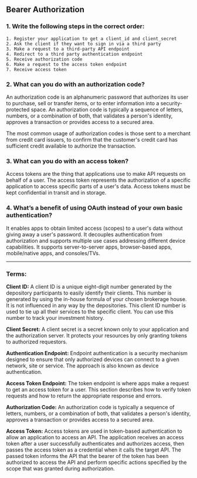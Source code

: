 ## Bearer Authorization

### 1. Write the following steps in the correct order:

    1. Register your application to get a client_id and client_secret
    2. Ask the client if they want to sign in via a third party
    3. Make a request to a third-party API endpoint
    4. Redirect to a third party authentication endpoint
    5. Receive authorization code
    6. Make a request to the access token endpoint
    7. Receive access token



### 2. What can you do with an authorization code?
An authorization code is an alphanumeric password that authorizes its user to purchase, sell or transfer items, or to enter information into a security-protected space. An authorization code is typically a sequence of letters, numbers, or a combination of both, that validates a person's identity, approves a transaction or provides access to a secured area.

The most common usage of authorization codes is those sent to a merchant from credit card issuers, to confirm that the customer's credit card has sufficient credit available to authorize the transaction.  

### 3. What can you do with an access token?
Access tokens are the thing that applications use to make API requests on behalf of a user. The access token represents the authorization of a specific application to access specific parts of a user's data. Access tokens must be kept confidential in transit and in storage.

### 4. What’s a benefit of using OAuth instead of your own basic authentication?
It enables apps to obtain limited access (scopes) to a user's data without giving away a user's password. It decouples authentication from authorization and supports multiple use cases addressing different device capabilities. It supports server-to-server apps, browser-based apps, mobile/native apps, and consoles/TVs.

----------------------------------- 


### Terms:

**Client ID:** A client ID is a unique eight-digit number generated by the depository participants to easily identify their clients. This number is generated by using the in-house formula of your chosen brokerage house. It is not influenced in any way by the depositories. This client ID number is used to tie up all their services to the specific client. You can use this number to track your investment history.

**Client Secret:** A client secret is a secret known only to your application and the authorization server. It protects your resources by only granting tokens to authorized requestors.

**Authentication Endpoint:** Endpoint authentication is a security mechanism designed to ensure that only authorized devices can connect to a given network, site or service. The approach is also known as device authentication. 

**Access Token Endpoint:** The token endpoint is where apps make a request to get an access token for a user. This section describes how to verify token requests and how to return the appropriate response and errors.

**Authorization Code:** An authorization code is typically a sequence of letters, numbers, or a combination of both, that validates a person's identity, approves a transaction or provides access to a secured area.

**Access Token:** Access tokens are used in token-based authentication to allow an application to access an API. The application receives an access token after a user successfully authenticates and authorizes access, then passes the access token as a credential when it calls the target API. The passed token informs the API that the bearer of the token has been authorized to access the API and perform specific actions specified by the scope that was granted during authorization.